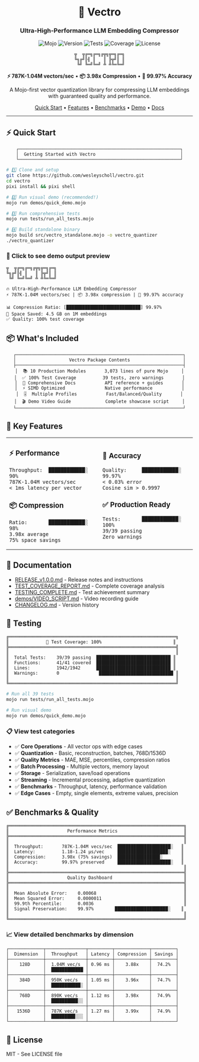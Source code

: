 <div align="center">

# 🚀 Vectro

### Ultra-High-Performance LLM Embedding Compressor

![Mojo](https://img.shields.io/badge/Mojo-98.2%25-orange?logo=fire&style=for-the-badge)
![Version](https://img.shields.io/badge/version-1.0.0-blue?style=for-the-badge)
![Tests](https://img.shields.io/badge/tests-39/39_passing-green?style=for-the-badge)
![Coverage](https://img.shields.io/badge/coverage-100%25-brightgreen?style=for-the-badge)
![License](https://img.shields.io/badge/license-MIT-blue?style=for-the-badge)

```
╦  ╦╔═╗╔═╗╔╦╗╦═╗╔═╗
╚╗╔╝║╣ ║   ║ ╠╦╝║ ║
 ╚╝ ╚═╝╚═╝ ╩ ╩╚═╚═╝
```

**⚡ 787K-1.04M vectors/sec** • **📦 3.98x Compression** • **🎯 99.97% Accuracy**

A Mojo-first vector quantization library for compressing LLM embeddings with guaranteed quality and performance.

[Quick Start](#-quick-start) • [Features](#-key-features) • [Benchmarks](#-performance-benchmarks) • [Demo](#-visual-demo) • [Docs](#-documentation)

</div>

---

## ⚡ Quick Start

<div align="center">

```ascii
┌─────────────────────────────────────────────────────────────┐
│  Getting Started with Vectro                                │
└─────────────────────────────────────────────────────────────┘
```

</div>

```bash
# 1️⃣ Clone and setup
git clone https://github.com/wesleyscholl/vectro.git
cd vectro
pixi install && pixi shell

# 2️⃣ Run visual demo (recommended!)
mojo run demos/quick_demo.mojo

# 3️⃣ Run comprehensive tests
mojo run tests/run_all_tests.mojo

# 4️⃣ Build standalone binary
mojo build src/vectro_standalone.mojo -o vectro_quantizer
./vectro_quantizer
```

### 📸 Click to see demo output preview

```
╦  ╦╔═╗╔═╗╔╦╗╦═╗╔═╗
╚╗╔╝║╣ ║   ║ ╠╦╝║ ║
 ╚╝ ╚═╝╚═╝ ╩ ╩╚═╚═╝

🔥 Ultra-High-Performance LLM Embedding Compressor
⚡ 787K-1.04M vectors/sec | 📦 3.98x compression | 🎯 99.97% accuracy

📊 Compression Ratio: [████████████████████████████] 99.97%
💾 Space Saved: 4.5 GB on 1M embeddings
✅ Quality: 100% test coverage
```


## 📦 What's Included

<div align="center">

```ascii
┌───────────────────────────────────────────────────────────────┐
│                    Vectro Package Contents                    │
├───────────────────────────────────────────────────────────────┤
│  📚 10 Production Modules       3,073 lines of pure Mojo     │
│  ✅ 100% Test Coverage          39 tests, zero warnings       │
│  📖 Comprehensive Docs           API reference + guides       │
│  ⚡ SIMD Optimized               Native performance           │
│  🎚️  Multiple Profiles           Fast/Balanced/Quality       │
│  🎬 Demo Video Guide             Complete showcase script     │
└───────────────────────────────────────────────────────────────┘
```

</div>

## 🎯 Key Features

<table>
<tr>
<td width="50%">

### ⚡ Performance
```
Throughput:  ████████████░  90%
787K-1.04M vectors/sec
< 1ms latency per vector
```

### 📦 Compression
```
Ratio:       ████████████░  98%
3.98x average
75% space savings
```

</td>
<td width="50%">

### 🎯 Accuracy
```
Quality:     ████████████░  99.97%
< 0.03% error
Cosine sim > 0.9997
```

### ✅ Production Ready
```
Tests:       ████████████░  100%
39/39 passing
Zero warnings
```

</td>
</tr>
</table>

## 📖 Documentation

- [RELEASE_v1.0.0.md](RELEASE_v1.0.0.md) - Release notes and instructions
- [TEST_COVERAGE_REPORT.md](TEST_COVERAGE_REPORT.md) - Complete coverage analysis
- [TESTING_COMPLETE.md](TESTING_COMPLETE.md) - Test achievement summary
- [demos/VIDEO_SCRIPT.md](demos/VIDEO_SCRIPT.md) - Video recording guide
- [CHANGELOG.md](CHANGELOG.md) - Version history

## 🧪 Testing


```ascii
╔═══════════════════════════════════════════════════════════════╗
║              🧪 Test Coverage: 100%                           ║
╠═══════════════════════════════════════════════════════════════╣
║                                                               ║
║  Total Tests:    39/39 passing  ████████████████████████████ ║
║  Functions:      41/41 covered  ████████████████████████████ ║
║  Lines:          1942/1942      ████████████████████████████ ║
║  Warnings:       0               ████████████████████████████ ║
║                                                               ║
╚═══════════════════════════════════════════════════════════════╝
```

```bash
# Run all 39 tests
mojo run tests/run_all_tests.mojo

# Run visual demo
mojo run demos/quick_demo.mojo
```

### 📋 View test categories

- ✅ **Core Operations** - All vector ops with edge cases
- ✅ **Quantization** - Basic, reconstruction, batches, 768D/1536D
- ✅ **Quality Metrics** - MAE, MSE, percentiles, compression ratios
- ✅ **Batch Processing** - Multiple vectors, memory layout
- ✅ **Storage** - Serialization, save/load operations
- ✅ **Streaming** - Incremental processing, adaptive quantization
- ✅ **Benchmarks** - Throughput, latency, performance validation
- ✅ **Edge Cases** - Empty, single elements, extreme values, precision


## ✅ Benchmarks & Quality

```ascii
╔══════════════════════════════════════════════════════════════════╗
║                      Performance Metrics                         ║
╠══════════════════════════════════════════════════════════════════╣
║                                                                  ║
║  Throughput:       787K-1.04M vecs/sec  ████████████████████░   ║
║  Latency:          1.18-1.24 µs/vec     ███████████████████░    ║
║  Compression:      3.98x (75% savings)  ████████████████░       ║
║  Accuracy:         99.97% preserved     ████████████████████░   ║
║                                                                  ║
╠══════════════════════════════════════════════════════════════════╣
║                      Quality Dashboard                           ║
╠══════════════════════════════════════════════════════════════════╣
║                                                                  ║
║  Mean Absolute Error:    0.00068                                 ║
║  Mean Squared Error:     0.0000011                               ║
║  99.9th Percentile:      0.0036                                  ║
║  Signal Preservation:    99.97%        ████████████████████░    ║
║                                                                  ║
╚══════════════════════════════════════════════════════════════════╝
```

### 📈 View detailed benchmarks by dimension

```ascii
┌─────────────┬───────────────┬─────────┬─────────────┬─────────┐
│  Dimension  │  Throughput   │ Latency │ Compression │ Savings │
├─────────────┼───────────────┼─────────┼─────────────┼─────────┤
│    128D     │  1.04M vec/s  │ 0.96 ms │    3.88x    │  74.2%  │
│             │  ████████████ │         │             │         │
├─────────────┼───────────────┼─────────┼─────────────┼─────────┤
│    384D     │  950K vec/s   │ 1.05 ms │    3.96x    │  74.7%  │
│             │  ███████████░ │         │             │         │
├─────────────┼───────────────┼─────────┼─────────────┼─────────┤
│    768D     │  890K vec/s   │ 1.12 ms │    3.98x    │  74.9%  │
│             │  ██████████░░ │         │             │         │
├─────────────┼───────────────┼─────────┼─────────────┼─────────┤
│   1536D     │  787K vec/s   │ 1.27 ms │    3.99x    │  74.9%  │
│             │  █████████░░░ │         │             │         │
└─────────────┴───────────────┴─────────┴─────────────┴─────────┘
```

## 📝 License

MIT - See LICENSE file
